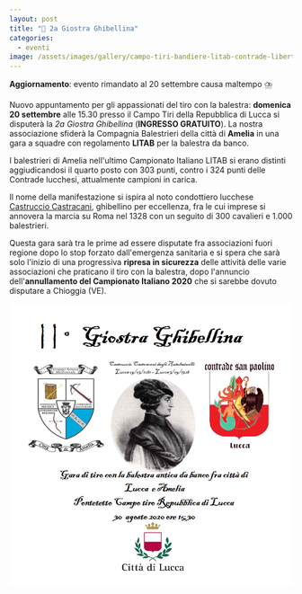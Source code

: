 ```yaml
---
layout: post
title: "🎯 2a Giostra Ghibellina"
categories:
  - eventi
image: /assets/images/gallery/campo-tiri-bandiere-litab-contrade-libertas.jpg
---
```


**Aggiornamento**: evento rimandato al 20 settembre causa maltempo ⛈️

Nuovo appuntamento per gli appassionati del tiro con la balestra: **domenica 20
settembre** alle 15.30 presso il Campo Tiri della Repubblica di Lucca si disputerà
la *2a Giostra Ghibellina* (**INGRESSO GRATUITO**). La nostra associazione
sfiderà la Compagnia Balestrieri della città di **Amelia** in una gara a squadre
con regolamento **LITAB** per la balestra da banco.

<!-- more -->

I balestrieri di Amelia nell'ultimo Campionato Italiano LITAB si erano distinti
aggiudicandosi il quarto posto con 303 punti, contro i 324 punti delle Contrade
lucchesi, attualmente campioni in carica.

Il nome della manifestazione si ispira al noto condottiero lucchese [Castruccio
Castracani](/2016/battaglia-altopascio-castruccio), ghibellino per eccellenza,
fra le cui imprese si annovera la marcia su Roma nel 1328 con un seguito di 300
cavalieri e 1.000 balestrieri.

Questa gara sarà tra le prime ad essere disputate fra associazioni fuori regione
dopo lo stop forzato dall'emergenza sanitaria e si spera che sarà solo l'inizio
di una progressiva **ripresa in sicurezza** delle attività delle varie
associazioni che praticano il tiro con la balestra, dopo l'annuncio
dell'**annullamento del Campionato Italiano 2020** che si sarebbe dovuto
disputare a Chioggia (VE).

![manifesto](/assets/images/2020/2a-giostra-ghibellina-manifesto.jpeg)

<script type='application/ld+json'>
{
  "@context": "https://www.schema.org",
  "@type": "Event",
  "name": "2a Giostra Ghibellina",
  "url": "https://consanpaolino.org/2020/2a-giostra-ghibellina",
  "description": "Gara di tiro con balestra antica da banco",
  "startDate": "30/08/2020 3:30PM",
  "endDate": "30/08/2020 5:30PM",
  "eventStatus": "https://schema.org/EventScheduled",
  "eventAttendanceMode": "https://schema.org/OfflineEventAttendanceMode",
  "image": ["https://consanpaolino.org/assets/images/gallery/campo-tiri-bandiere-litab-contrade-libertas.jpg"],
  "location": {
    "@type": "Place",
    "name": "Campo Tiri della Repubblica di Lucca",
    "address": {
      "@type": "PostalAddress",
      "streetAddress": "Via di Pattana",
      "addressLocality": "Lucca",
      "addressRegion": "LU",
      "postalCode": "55100",
      "addressCountry": "IT"
    }
  },
  "offers": {
    "@type": "Offer",
    "description": "Ingresso gratuito",
    "url": "https://consanpaolino.org/2020/2a-giostra-ghibellina",
    "price": "0.00",
    "priceCurrency": "EUR",
    "availability": "https://schema.org/InStock",
    "validFrom": "2020-08-17T00:00"
  },
  "performer": {
    "@type": "PerformingGroup",
    "name": "Contrade San Paolino"
  },
  "organizer": {
    "@type": "Organization",
    "name": "Contrade San Paolino",
    "url": "https://consanpaolino.org"
  }
}
 </script>
